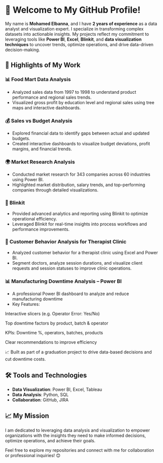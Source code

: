 # 👋 Welcome to My GitHub Profile!

My name is **Mohamed Elbanna**, and I have **2 years of experience** as a data analyst and visualization expert. I specialize in transforming complex datasets into actionable insights. My projects reflect my commitment to leveraging tools like **Power BI**, **Excel**, **Blinkit**, and **data visualization techniques** to uncover trends, optimize operations, and drive data-driven decision-making.

## 🚀 Highlights of My Work

### 📊 Food Mart Data Analysis
- Analyzed sales data from 1997 to 1998 to understand product performance and regional sales trends.
- Visualized gross profit by education level and regional sales using tree maps and interactive dashboards.

### 💰 Sales vs Budget Analysis
- Explored financial data to identify gaps between actual and updated budgets.
- Created interactive dashboards to visualize budget deviations, profit margins, and financial trends.

### 🌍 Market Research Analysis
- Conducted market research for 343 companies across 60 industries using Power BI.
- Highlighted market distribution, salary trends, and top-performing companies through detailed visualizations.

### 🚀 Blinkit
- Provided advanced analytics and reporting using Blinkit to optimize operational efficiency.
- Leveraged Blinkit for real-time insights into process workflows and performance improvements.

### 👥 Customer Behavior Analysis for Therapist Clinic
- Analyzed customer behavior for a therapist clinic using Excel and Power BI.
- Segment doctors, analyze session durations, and visualize client requests and session statuses to improve clinic operations.

###  📊 Manufacturing Downtime Analysis – Power BI
- A professional Power BI dashboard to analyze and reduce manufacturing downtime
- Key Features:

Interactive slicers (e.g. Operator Error: Yes/No)

Top downtime factors by product, batch & operator

KPIs: Downtime %, operators, batches, products

Clear recommendations to improve efficiency

📈 Built as part of a graduation project to drive data-based decisions and cut downtime costs.


## 🛠️ Tools and Technologies
- **Data Visualization**: Power BI, Excel, Tableau
- **Data Analysis**: Python, SQL
- **Collaboration**: GitHub, JIRA

## 📈 My Mission
I am dedicated to leveraging data analysis and visualization to empower organizations with the insights they need to make informed decisions, optimize operations, and achieve their goals.

Feel free to explore my repositories and connect with me for collaboration or professional inquiries! 😊
